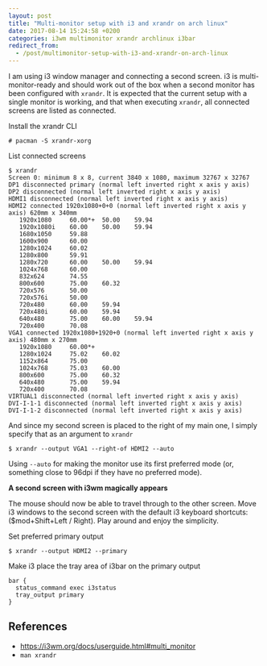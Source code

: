 ```yaml
---
layout: post
title: "Multi-monitor setup with i3 and xrandr on arch linux"
date: 2017-08-14 15:24:58 +0200
categories: i3wm multimonitor xrandr archlinux i3bar
redirect_from:
  - /post/multimonitor-setup-with-i3-and-xrandr-on-arch-linux
---
```


I am using i3 window manager and connecting a second screen. i3 is multi-monitor-ready and should work out of the box when a second monitor has been configured with `xrandr`. It is expected that the current setup with a single monitor is working, and that when executing `xrandr`, all connected screens are listed as connected.

Install the xrandr CLI

    # pacman -S xrandr-xorg

List connected screens

    $ xrandr
    Screen 0: minimum 8 x 8, current 3840 x 1080, maximum 32767 x 32767
    DP1 disconnected primary (normal left inverted right x axis y axis)
    DP2 disconnected (normal left inverted right x axis y axis)
    HDMI1 disconnected (normal left inverted right x axis y axis)
    HDMI2 connected 1920x1080+0+0 (normal left inverted right x axis y axis) 620mm x 340mm
       1920x1080     60.00*+  50.00    59.94  
       1920x1080i    60.00    50.00    59.94  
       1680x1050     59.88  
       1600x900      60.00  
       1280x1024     60.02  
       1280x800      59.91  
       1280x720      60.00    50.00    59.94  
       1024x768      60.00  
       832x624       74.55  
       800x600       75.00    60.32  
       720x576       50.00  
       720x576i      50.00  
       720x480       60.00    59.94  
       720x480i      60.00    59.94  
       640x480       75.00    60.00    59.94  
       720x400       70.08  
    VGA1 connected 1920x1080+1920+0 (normal left inverted right x axis y axis) 480mm x 270mm
       1920x1080     60.00*+
       1280x1024     75.02    60.02  
       1152x864      75.00  
       1024x768      75.03    60.00  
       800x600       75.00    60.32  
       640x480       75.00    59.94  
       720x400       70.08  
    VIRTUAL1 disconnected (normal left inverted right x axis y axis)
    DVI-I-1-1 disconnected (normal left inverted right x axis y axis)
    DVI-I-1-2 disconnected (normal left inverted right x axis y axis)

And since my second screen is placed to the right of my main one, I simply specify that as an argument to `xrandr`

    $ xrandr --output VGA1 --right-of HDMI2 --auto

Using `--auto` for making the monitor use its first preferred mode (or, something close to 96dpi if they have no preferred mode).

**A second screen with i3wm magically appears**

The mouse should now be able to travel through to the other screen. Move i3 windows to the second screen with the default i3 keyboard shortcuts: ($mod+Shift+Left / Right). Play around and enjoy the simplicity.

Set preferred primary output

    $ xrandr --output HDMI2 --primary

Make i3 place the tray area of i3bar on the primary output

    bar {
      status_command exec i3status
      tray_output primary
    }

## References
- https://i3wm.org/docs/userguide.html#multi_monitor
- `man xrandr`
